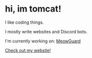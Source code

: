 # hi, im tomcat!

I like coding things.

I mostly write websites and Discord bots.

I'm currently working on: [MeowGuard](https://meowguardon.top)

[Check out my website!](https://www.tomcat.sh/)
